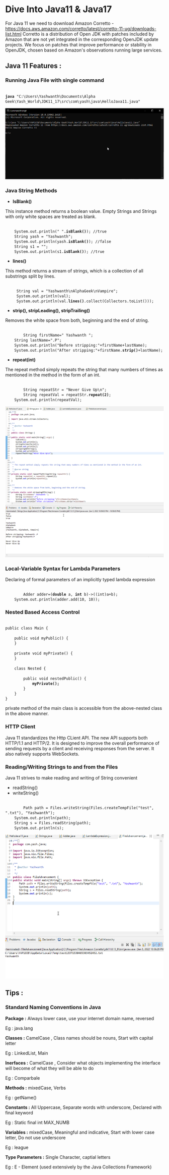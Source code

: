 # Dive Into Java11 & Java17 

For Java 11 we need to download Amazon Corretto - https://docs.aws.amazon.com/corretto/latest/corretto-11-ug/downloads-list.html
Corretto is a distribution of Open JDK with patches included by Amazon that are not yet integrated in the corresponding OpenJDK update projects. We focus on patches that improve performance or stability in OpenJDK, chosen based on Amazon's observations running large services.

## Java 11 Features :

### Running Java File with single command

<pre><code>
<b>java</b> "C:\Users\Yashwanth\Documents\Alpha Geek\Yash_World\JDK11_17\src\com\yash\java\HelloJava11.java"
</code></pre>

![](https://github.com/YashzAlphaGeek/Java11-AND-Java17/blob/master/Images/SingleJavaCommand.png)


### Java String Methods

+ <b>IsBlank()</b>

This instance method returns a boolean value. Empty Strings and Strings with only white spaces are treated as blank.

<pre><code>
    System.out.println(" ".<b>isBlank()</b>); //true
    String yash = "Yashwanth";
    System.out.println(yash.<b>isBlank()</b>); //false
    String s1 = "";
    System.out.println(s1.<b>isBlank()</b>); //true
</code></pre>


+ <b>lines()</b>

This method returns a stream of strings, which is a collection of all substrings split by lines.

<pre><code>
     String val = "Yashwanth\nAlphaGeek\nVampire"; 
     System.out.println(val);
     System.out.println(val.<b>lines()</b>.collect(Collectors.toList()));
</code></pre>

+ <b>strip(), stripLeading(), stripTrailing()</b>

Removes the white space from both, beginning and the end of string.

<pre><code>
        String firstName=" Yashwanth ";
	String lastName=".P";
	System.out.println("Before stripping:"+firstName+lastName);
	System.out.println("After stripping:"+firstName.<b>strip()</b>+lastName);
</code></pre>

+ <b>repeat(int)</b>

The repeat method simply repeats the string that many numbers of times as mentioned in the method in the form of an int.

<pre><code>
        String repeatStr = "Never Give Up\n";
        String repeatVal = repeatStr.<b>repeat(2)</b>;
	System.out.println(repeatVal);
</code></pre>

![](https://github.com/YashzAlphaGeek/Java11-AND-Java17/blob/master/Images/StringMethodsOutcome.png)

### Local-Variable Syntax for Lambda Parameters

Declaring of formal parameters of an implicitly typed lambda expression

<pre><code>
        Adder adder=(<b>double</b> a, <b>int</b> b)->((int)a+b);
	System.out.println(adder.add(10, 10));
</code></pre>

### Nested Based Access Control

<pre><code>
public class Main {
 
    public void myPublic() {
    }
 
    private void myPrivate() {
    }
 
    class Nested {
 
        public void nestedPublic() {
            <b>myPrivate();</b>
        }
    }
}
</code></pre>

private method of the main class is accessible from the above-nested class in the above manner.

### HTTP Client
Java 11 standardizes the Http CLient API.
The new API supports both HTTP/1.1 and HTTP/2. It is designed to improve the overall performance of sending requests by a client and receiving responses from the server. It also natively supports WebSockets.

### Reading/Writing Strings to and from the Files

Java 11 strives to make reading and writing of String convenient

+ readString()
+ writeString()

<pre><code>
        Path path = Files.writeString(Files.createTempFile("test", ".txt"), "Yashwanth");
	System.out.println(path);
	String s = Files.readString(path);
	System.out.println(s);
</code></pre>

![](https://github.com/YashzAlphaGeek/Java11-AND-Java17/blob/master/Images/ReadingAndWritingOfFileOutcome.png)

## Tips :
### Standard Naming Conventions in Java

<b>Package :</b>  Always lower case, use your internet domain name, reversed

Eg : java.lang

<b>Classes :</b> CamelCase , Class names should be nouns, Start with capital letter

Eg : LinkedList, Main

<b>Inerfaces :</b> CamelCase , Consider what objects implementing the interface will become of what they will be able to do

Eg : Comparbale

<b>Methods :</b> mixedCase, Verbs

Eg : getName()

<b>Constants :</b> All Uppercase, Separate words with underscore, Declared with final keyword

Eg : Static final int MAX_NUMB

<b>Variables :</b> mixedCase, Meaningful and indicative, Start with lower case letter, Do not use underscore

Eg : league

<b>Type Parameters :</b> Single Character, captial letters

Eg : E - Element (used extensively by the Java Collections Framework)
